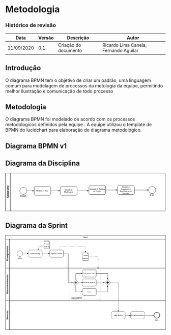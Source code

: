 # Metodologia
### Histórico de revisão
Data | Versão | Descrição | Autor |
--------- | ------ | ------------ | --------- |
11/09/2020 | 0.1 | Criação do documento | Ricardo Lima Canela, Fernando Aguilar  |


## Introdução
O diagrama BPMN tem o objetivo de criar um padrão, uma linguagem comum para modelagem de processos da metologia da equipe, permitindo melhor ilustração e comunicação de todo processo

## Metodologia
O diagrama BPMN foi modelado de acordo com os processos metodologicos definidos pela equipe . A equipe utilizou o template de BPMN do lucidchart para elaboração do diagrama metodológico.

## Diagrama BPMN v1

## Diagrama da Disciplina

![diagrama_disciplina_v1](img/diagrama_disciplina.png)  

## Diagrama da Sprint

![diagrama_metodologia_v1](img/diagrama_metodologia.png)  

